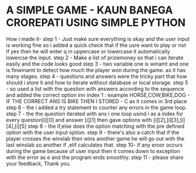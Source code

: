 # A SIMPLE GAME - KAUN BANEGA CROREPATI USING SIMPLE PYTHON

How i made it-
step 1 - Just make sure everything is okay and the user input is working fine so i added a quick check that if the usre want to play or not if yes then he will enter q in uppercase or lowercase it automatically lowercse the input.
step 2 - Make a list of prizemoney so that i can iterate easily and the code looks good
step 3 - two variable one is winamt and one is finwinamt to detect how much the player won during the game. as it has many stages.
step 4 - questions and answers were the tricky part that how should i store it and how to iterate without database or local storage.
step 5 - so used a list with the question with answers according to the sequence and added the correct option inn index 1 : example HORSE,COW,BIKE,DOG - IF THE CORRECT ANS IS BIKE THEN I STORED - C as it comes in 3rd place
step 6 - the i added a try statement to counter any errors in the game loop.
step 7 - the the question iterated with ans i one loop usind i as a index for every question[i][0] and answer [i][1] then gave options with [i][2],[i][3],[i][4],[i][5]
step 8 - the if,else does the option matching with the pre defined option with the user input option.
step 9 - there's also a catch that if the player crosses the winslab then wins another game he will go out with the last winslab so another if ,elif calculates that.
step 10- if any eroor occurs during the game because of user input then it comes down to exception with the error as e and the program ends smoothly.
step 11 - please share your feedback, Thank you.
